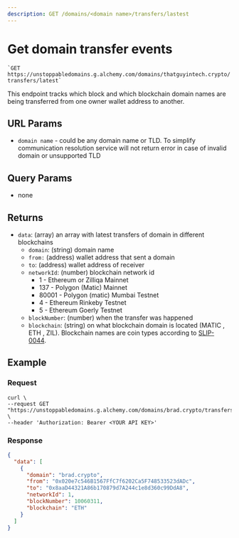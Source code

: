 ```yaml
---
description: GET /domains/<domain name>/transfers/lastest
---
```


# Get domain transfer events

`` `GET https://unstoppabledomains.g.alchemy.com/domains/thatguyintech.crypto/transfers/latest` ``

This endpoint tracks which block and which blockchain domain names are being transferred from one owner wallet address to another.

## URL Params

* `domain name` - could be any domain name or TLD. To simplify communication resolution service will not return error in case of invalid domain or unsupported TLD

## Query Params

* none

## Returns

* `data`: (array) an array with latest transfers of domain in different blockchains
  * `domain`: (string) domain name
  * `from:` (address) wallet address that sent a domain
  * `to`: (address) wallet address of receiver
  * `networkId`: (number) blockchain network id
    * 1 - Ethereum or Zilliqa Mainnet
    * 137 - Polygon (Matic) Mainnet
    * 80001 - Polygon (matic) Mumbai Testnet
    * 4 - Ethereum Rinkeby Testnet
    * 5 - Ethereum Goerly Testnet
  * `blockNumber`: (number) when the transfer was happened
  * `blockchain`: (string) on what blockchain domain is located (MATIC , ETH , ZIL). Blockchain names are coin types according to [SLIP-0044](https://github.com/satoshilabs/slips/blob/master/slip-0044.md).

## Example

### Request

```
curl \
--request GET "https://unstoppabledomains.g.alchemy.com/domains/brad.crypto/transfers/latest" \
--header 'Authorization: Bearer <YOUR API KEY>'
```

### Response

```json
{
  "data": [
    {
      "domain": "brad.crypto",
      "from": "0x020e7c546B1567FfC7f6202Ca5F748533523dADc",
      "to": "0x8aaD44321A86b170879d7A244c1e8d360c99DdA8",
      "networkId": 1,
      "blockNumber": 10060311,
      "blockchain": "ETH"
    }
  ]
}
```
